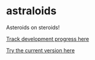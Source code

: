 # astraloids
Asteroids on steroids!

[Track development progress here](https://trello.com/b/H0WKzatK/astraloids)

[Try the current version here](https://rawgit.com/attilahorvath/astraloids/master/index.html)
